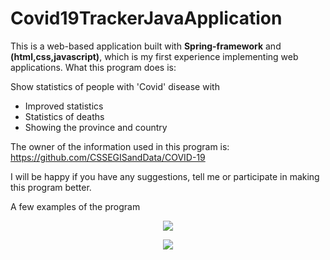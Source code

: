 # Covid19TrackerJavaApplication   


This is a web-based application built with **Spring-framework** and **(html,css,javascript)**, which is my first experience implementing web applications. 
What this program does is:

Show statistics of people with 'Covid' disease with
- Improved statistics 
- Statistics of deaths
- Showing the province and country 

The owner of the information used in this program is: https://github.com/CSSEGISandData/COVID-19

I will be happy if you have any suggestions, tell me or participate in making this program better. 

A few examples of the program


<p align="center">
<img src="https://raw.github.com/faramarzaf/Covid19TrackerJavaApplication/master/screenshots/home2.png" />
</p>

<p align="center">
<img src="https://raw.github.com/faramarzaf/Covid19TrackerJavaApplication/master/screenshots/recovered.png" />
</p>